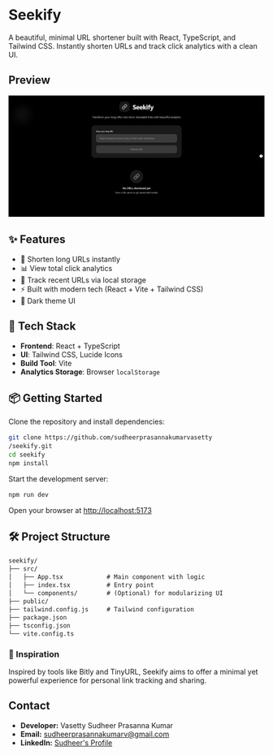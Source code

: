 # Seekify
A beautiful, minimal URL shortener built with React, TypeScript, and Tailwind CSS. Instantly shorten URLs and track click analytics with a clean UI.

## Preview

![Seekify Screenshot](./seekify.png)

## ✨ Features

- 🔗 Shorten long URLs instantly
- 📊 View total click analytics
- 💾 Track recent URLs via local storage
- ⚡ Built with modern tech (React + Vite + Tailwind CSS)
- 🌚 Dark theme UI

## 🚀 Tech Stack

- **Frontend**: React + TypeScript
- **UI**: Tailwind CSS, Lucide Icons
- **Build Tool**: Vite
- **Analytics Storage**: Browser `localStorage`

## 📦 Getting Started

Clone the repository and install dependencies:

```bash
git clone https://github.com/sudheerprasannakumarvasetty
/seekify.git
cd seekify
npm install
````

Start the development server:

```bash
npm run dev
```

Open your browser at [http://localhost:5173](http://localhost:5173)

## 🛠️ Project Structure

```
seekify/
├── src/
│   ├── App.tsx            # Main component with logic
│   ├── index.tsx          # Entry point
│   └── components/        # (Optional) for modularizing UI
├── public/
├── tailwind.config.js     # Tailwind configuration
├── package.json
├── tsconfig.json
└── vite.config.ts
```

### 🧠 Inspiration

Inspired by tools like Bitly and TinyURL, Seekify aims to offer a minimal yet powerful experience for personal link tracking and sharing.

## Contact

- **Developer:** Vasetty Sudheer Prasanna Kumar  
- **Email:** [sudheerprasannakumarv@gmail.com](mailto:sudheerprasannakumarv@gmail.com)  
- **LinkedIn:** [Sudheer's Profile](http://linkedin.com/in/sudheerprasannakumarvasetty)
